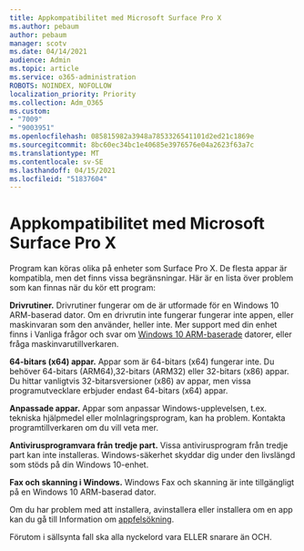 ```yaml
---
title: Appkompatibilitet med Microsoft Surface Pro X
ms.author: pebaum
author: pebaum
manager: scotv
ms.date: 04/14/2021
audience: Admin
ms.topic: article
ms.service: o365-administration
ROBOTS: NOINDEX, NOFOLLOW
localization_priority: Priority
ms.collection: Adm_O365
ms.custom:
- "7009"
- "9003951"
ms.openlocfilehash: 085815982a3948a7853326541101d2ed21c1869e
ms.sourcegitcommit: 8bc60ec34bc1e40685e3976576e04a2623f63a7c
ms.translationtype: MT
ms.contentlocale: sv-SE
ms.lasthandoff: 04/15/2021
ms.locfileid: "51837604"
---
```

# <a name="app-compatibility-with-microsoft-surface-pro-x"></a>Appkompatibilitet med Microsoft Surface Pro X

Program kan köras olika på enheter som Surface Pro X. De flesta appar är kompatibla, men det finns vissa begränsningar. Här är en lista över problem som kan finnas när du kör ett program: 

**Drivrutiner.** Drivrutiner fungerar om de är utformade för en Windows 10 ARM-baserad dator. Om en drivrutin inte fungerar fungerar inte appen, eller maskinvaran som den använder, heller inte. Mer support med din enhet finns i Vanliga frågor och svar om [Windows 10 ARM-baserade](https://support.microsoft.com/windows/windows-10-arm-based-pcs-faq-477f51df-2e3b-f68f-31b0-06f5e4f8ebb5) datorer, eller fråga maskinvarutillverkaren.

**64-bitars (x64) appar.** Appar som är 64-bitars (x64) fungerar inte. Du behöver 64-bitars (ARM64),32-bitars (ARM32) eller 32-bitars (x86) appar. Du hittar vanligtvis 32-bitarsversioner (x86) av appar, men vissa programutvecklare erbjuder endast 64-bitars (x64) appar.

**Anpassade appar.** Appar som anpassar Windows-upplevelsen, t.ex. tekniska hjälpmedel eller molnlagringsprogram, kan ha problem. Kontakta programtillverkaren om du vill veta mer.

**Antivirusprogramvara från tredje part.** Vissa antivirusprogram från tredje part kan inte installeras. Windows-säkerhet skyddar dig under den livslängd som stöds på din Windows 10-enhet.

**Fax och skanning i Windows.** Windows Fax och skanning är inte tillgängligt på en Windows 10 ARM-baserad dator.

Om du har problem med att installera, avinstallera eller installera om en app kan du gå till Information om [appfelsökning](https://docs.microsoft.com/troubleshoot/mem/intune/troubleshoot-app-install#app-troubleshooting-details).

Förutom i sällsynta fall ska alla nyckelord vara ELLER snarare än OCH.